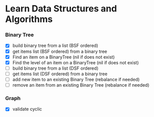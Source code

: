 # Learn Data Structures and Algorithms

### Binary Tree

- [x] build binary tree from a list (BSF ordered)
- [x] get items list (BSF ordered) from a binary tree
- [x] Find an item on a BinaryTree (nil if does not exist)
- [x] Find the level of an item on a BinaryTree (nil if does not exist)
- [ ] build binary tree from a list (DSF ordered)
- [ ] get items list (DSF ordered) from a binary tree
- [ ] add new item to an existing Binary Tree (rebalance if needed)
- [ ] remove an item from an existing Binary Tree (rebalance if needed)

### Graph

- [x] validate cyclic
